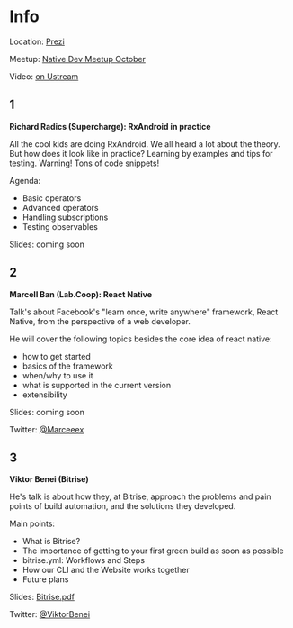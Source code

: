 Info
===========

Location: [Prezi](https://www.google.hu/maps/place/Prezi/@47.5057128,19.0544798,17z/data=!3m1!4b1!4m2!3m1!1s0x4741dc6cd68d093f:0xed903de1611b1881)

Meetup: [Native Dev Meetup October](http://www.meetup.com/Native-Development-Meetup/events/226035780/)

Video: [on Ustream](http://www.ustream.tv/channel/FqzmBmt5NRB)

1
---
**Richard Radics (Supercharge): RxAndroid in practice**

All the cool kids are doing RxAndroid. We all heard a lot about the theory. But how does it look like in practice? Learning by examples and tips for testing. Warning! Tons of code snippets!

Agenda:

- Basic operators  
- Advanced operators  
- Handling subscriptions  
- Testing observables

Slides: coming soon

2
---

**Marcell Ban (Lab.Coop): React Native**

Talk's about Facebook's "learn once, write anywhere" framework, React Native, from the perspective of a web developer.

He will cover the following topics besides the core idea of react native:

- how to get started  
- basics of the framework  
- when/why to use it  
- what is supported in the current version  
- extensibility

Slides: coming soon

Twitter: [@Marceeex](https://twitter.com/Marceeex)

3
---

**Viktor Benei (Bitrise)**

He's talk is about how they, at Bitrise, approach the problems and pain points of build automation, and the solutions they developed.

Main points:

- What is Bitrise?
- The importance of getting to your first green build as soon as possible
- bitrise.yml: Workflows and Steps
- How our CLI and the Website works together
- Future plans

Slides: [Bitrise.pdf](https://github.com/NativeDevelopmentMeetup/NativeDevelopmentMeetup/blob/master/presentations/October/Bitrise.pdf)

Twitter: [@ViktorBenei](https://twitter.com/ViktorBenei)
